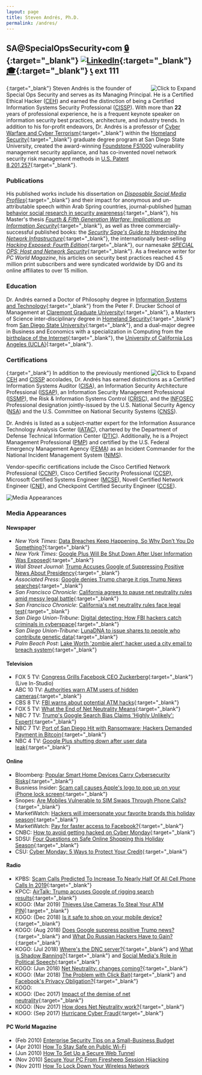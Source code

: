 ```yaml
---
layout: page
title: Steven Andrés, Ph.D.
permalink: /andres/
---
```



## SA@SpecialOpsSecurity•com [🔒](https://keybase.io/stevenandres/pgp_keys.asc?fingerprint=f8e8a9a76ab9452fea3925793ecf7d681f3fa845 "PGP Public Key"){:target="_blank"} [![LinkedIn](/assets/img/icons/linkedin.png)](https://linkedin.com/in/stevenandres "LinkedIn Profile"){:target="_blank"} [🎓](https://homelandsecurity.sdsu.edu/faculty/andres "Faculty Biography"){:target="_blank"} [📞](tel:+18887869633) ext 111

[<img class="headshot" align="right" src="/assets/img/team/andres.jpg" title="Click to Expand" />](/assets/img/team/andres.jpg){:target="_blank"}
Steven Andr&eacute;s is the founder of Special Ops Security and serves as its Managing Principal. He is a Certified Ethical Hacker ([CEH](https://www.eccouncil.org/programs/certified-ethical-hacker-ceh/)) and earned the distinction of being a Certified Information Systems Security Professional ([CISSP](https://www.isc2.org/Certifications/CISSP)). With more than **22** years of professional experience, he is a frequent keynote speaker on information security best practices, architecture, and industry trends. In addition to his for-profit endeavors, Dr. Andr&eacute;s is a professor of [Cyber Warfare and Cyber Terrorism](https://homelandsecurity.sdsu.edu/cyber){:target="_blank"} within the [Homeland Security](https://homelandsecurity.sdsu.edu/faculty/andres){:target="_blank"} graduate degree program at San Diego State University, created the award-winning [Foundstone FS1000](http://www.pcmag.com/article2/0,2817,1400379,00.asp) vulnerability management security appliance, and has co-invented novel network security risk management methods in [U.S. Patent 8,201,257](https://www.google.com/patents/US8201257){:target="_blank"}.

### Publications

His published works include his dissertation on [_Disposable Social Media Profiles_](https://gradworks.umi.com/37/38/3738586.html){:target="_blank"} and their impact for anonymous and un-attributable speech within Arab Spring countries, journal-published [human behavior social research in security awareness](https://homelandsecurity.sdsu.edu/faculty/andres){:target="_blank"}, his Master's thesis [_Fourth &amp; Fifth Generation Warfare: Implications on Information Security_](https://libpac.sdsu.edu/record=b3636115){:target="_blank"}, as well as three commercially-successful published books: the [_Security Sage's Guide to Hardening the Network Infrastructure_](https://amazon.com/o/ASIN/1931836019/?tag=specopssecu-20){:target="_blank"}, the internationally best-selling [_Hacking Exposed: Fourth Edition_](https://amazon.com/o/ASIN/0072227427/?tag=specopssecu-20){:target="_blank"}, our namesake [_SPECIAL OPS: Host and Network Security_](https://amazon.com/o/ASIN/1931836698/?tag=specopssecu-20){:target="_blank"}. As a freelance writer for _PC World Magazine_, his articles on security best practices reached 4.5 million print subscribers and were syndicated worldwide by IDG and its online affiliates to over 15 million.

### Education

Dr. Andr&eacute;s earned a Doctor of Philosophy degree in [Information Systems and Technology](https://www.cgu.edu/school/center-for-information-systems-and-technology/){:target="_blank"} from the Peter F. Drucker School of Management at [Claremont Graduate University](https://www.cgu.edu){:target="_blank"}, a Masters of Science inter-disciplinary degree in [Homeland Security](https://homelandsecurity.sdsu.edu){:target="_blank"} from [San Diego State University](https://www.sdsu.edu){:target="_blank"}, and a dual-major degree in Business and Economics with a specialization in Computing from the [birthplace of the Internet](https://samueli.ucla.edu/internet50/){:target="_blank"}, the [University of California Los Angeles (UCLA)](https://ucla.edu){:target="_blank"}.

### Certifications

[<img class="biography" align="right" src="/assets/img/team/andres_cert.png" title="Click to Expand" />](/assets/img/team/andres_cert.png){:target="_blank"}
In addition to the previously mentioned [CEH](https://www.eccouncil.org/programs/certified-ethical-hacker-ceh/) and [CISSP](https://www.isc2.org/Certifications/CISSP) accolades, Dr. Andr&eacute;s has earned distinctions as a Certified Information Systems Auditor ([CISA](http://www.isaca.org/CERTIFICATION/CISA-CERTIFIED-INFORMATION-SYSTEMS-AUDITOR/)), an Information Security Architecture Professional ([ISSAP](https://www.isc2.org/Certifications/CISSP-Concentrations)), an Information Security Management Professional ([ISSMP](https://www.isc2.org/Certifications/CISSP-Concentrations)), the Risk &amp; Information Systems Control ([CRISC](http://www.isaca.org/Certification/CRISC-Certified-in-Risk-and-Information-Systems-Control/)), and the [INFOSEC](http://iac.dtic.mil/iatac/sme.html) Professional designation jointly-issued by the U.S. National Security Agency ([NSA](https://www.nsa.gov/)) and the U.S. Committee on National Security Systems ([CNSS](https://www.cnss.gov/)). 

Dr. Andr&eacute;s is listed as a subject-matter expert for the Information Assurance Technology Analysis Center ([IATAC](https://csiac.org/people/iatac/)), chartered by the Department of Defense Technical Information Center ([DTIC](https://discover.dtic.mil/)). Additionally, he is a Project Management Professional ([PMP](https://www.pmi.org/certifications/types/project-management-pmp)) and certified by the U.S. Federal Emergency Management Agency ([FEMA](https://fema.gov/)) as an Incident Commander for the National Incident Management System ([NIMS](https://training.fema.gov/nims/)). 

Vendor-specific certifications include the Cisco Certified Network Professional ([CCNP](https://www.cisco.com/c/en/us/training-events/training-certifications/certifications/professional/ccnp-routing-switching.html)), Cisco Certified Security Professional ([CCSP](https://www.cisco.com/c/en/us/training-events/training-certifications/certifications/professional/ccnp-security.html)), Microsoft Certified Systems Engineer ([MCSE](https://www.microsoft.com/en-us/learning/mcse-certification.aspx)), Novell Certified Network Engineer ([CNE](https://www.novell.com/training/certinfo/cne/)), and Checkpoint Certified Security Engineer ([CCSE](https://training-certifications.checkpoint.com/#/)).

![Media Appearances](/assets/img/team/andres_media.png)

### Media Appearances

#### Newspaper

* _New York Times_: [Data Breaches Keep Happening. So Why Don’t You Do Something?](https://www.nytimes.com/2018/08/01/technology/data-breaches.html){:target="_blank"}
* _New York Times_: [Google Plus Will Be Shut Down After User Information Was Exposed](https://www.nytimes.com/2018/10/08/technology/google-plus-security-disclosure.html){:target="_blank"}
* _Wall Street Journal_: [Trump Accuses Google of Suppressing Positive News About Presidency](https://www.wsj.com/articles/trump-accuses-google-of-suppressing-positive-news-about-his-presidency-1535459748){:target="_blank"}
* _Associated Press_: [Google denies Trump charge it rigs Trump News searches](https://apnews.com/75b9486663fe45f5910bc558db24f65a/Google-denies-Trump-charge-it-rigs-Trump-News-searches){:target="_blank"}
* _San Francisco Chronicle_: [California agrees to pause net neutrality rules amid messy legal battle](https://www.sfchronicle.com/business/article/California-agrees-to-pause-net-neutrality-rules-13339707.php){:target="_blank"}
* _San Francisco Chronicle_: [California's net neutrality rules face legal test](https://www.sfchronicle.com/business/article/California-s-net-neutrality-rules-face-legal-13273282.php){:target="_blank"}
* _San Diego Union-Tribune_: [Digital detecting: How FBI hackers catch criminals in cyberspace](http://www.sandiegouniontribune.com/news/public-safety/sd-me-fbi-hacker-20180819-story.html){:target="_blank"}
* _San Diego Union-Tribune_: [LunaDNA to issue shares to people who contribute genetic data](http://www.sandiegouniontribune.com/business/technology/sd-fi-lunadna-rega-20181012-story.html){:target="_blank"}
* _Palm Beach Post_: [Lake Worth 'zombie alert' hacker used a city email to breach system](https://www.mypalmbeachpost.com/news/lake-worth-zombie-alert-hacker-used-city-email-breach-system/DV1ugfLLxTuOOkMpckgfOJ/){:target="_blank"}

#### Television

* FOX 5 TV: [Congress Grills Facebook CEO Zuckerberg](https://www.youtube.com/watch?v=l5PGD23nFtU){:target="_blank"} (Live In-Studio)
* ABC 10 TV: [Authorities warn ATM users of hidden cameras](https://www.10news.com/news/local-news/authorities-warn-atm-users-of-hidden-cameras){:target="_blank"}
* CBS 8 TV: [FBI warns about potential ATM hacks](http://www.cbs8.com/clip/14566222/banks-){:target="_blank"}
* FOX 5 TV: [What the End of Net Neutrality Means](http://fox5sandiego.com/2017/12/14/the-end-of-net-neutrality-what-it-all-means/){:target="_blank"}
* NBC 7 TV: [Trump's Google Search Bias Claims 'Highly Unlikely': Expert](https://www.nbcsandiego.com/news/local/Trump-Blasts-Google-Search-Campaign-Fundraises-On-Issue-Later-in-Day-491941001.html){:target="_blank"}
* NBC 7 TV: [Port of San Diego Hit with Ransomware; Hackers Demanded Payment in Bitcoin](https://www.nbcsandiego.com/news/local/Port-of-San-Diego-Hit-with-Ransomware-Hackers-Demanded-Payment-in-Bitcoin-494548991.html){:target="_blank"}
* NBC 4 TV: [Google Plus shutting down after user data leak](https://www.kron4.com/news/bay-area/google-plus-shutting-down-after-user-data-leak/1522577363){:target="_blank"}

#### Online

* Bloomberg: [Popular Smart Home Devices Carry Cybersecurity Risks](https://news.bloomberglaw.com/privacy-and-data-security/popular-smart-home-devices-carry-cybersecurity-risks-1){:target="_blank"}
* Busniess Insider: [Scam call causes Apple's logo to pop up on your iPhone lock screen](https://www.businessinsider.com/apple-phone-number-logo-shows-up-on-iphones-in-scam-calls-2019-1){:target="_blank"}
* Snopes: [Are Mobiles Vulnerable to SIM Swaps  Through Phone Calls?](https://www.snopes.com/fact-check/mobile-phone-sim-card-swap/){:target="_blank"}
* MarketWatch: [Hackers will impersonate your favorite brands this holiday season](https://www.marketwatch.com/story/hackers-will-impersonate-your-favorite-brands-this-holiday-season-tips-for-safe-shopping-2018-11-20){:target="_blank"}
* MarketWatch: [Pay for faster access to Facebook?](https://www.marketwatch.com/story/the-end-of-net-neutrality-could-mean-you-pay-for-faster-access-to-sites-like-facebook-2018-06-14){:target="_blank"}
* CNBC: [How to avoid getting hacked on Cyber Monday](https://www.cnbc.com/2018/11/26/how-to-avoid-getting-hacked-on-cyber-monday.html){:target="_blank"}
* SDSU: [Four Questions on Safe Online Shopping this Holiday Season](http://newscenter.sdsu.edu/sdsu_newscenter/news_story.aspx?sid=77490){:target="_blank"}
* CSU: [Cyber Monday: 5 Ways to Protect Your Credit](https://www2.calstate.edu/csu-system/news/pages/cyber-monday-do-you-know-these-5-ways-to-protect-your-credit.aspx){:target="_blank"}

#### Radio 

* KPBS: [Scam Calls Predicted To Increase To Nearly Half Of All Cell Phone Calls In 2019](https://www.kpbs.org/news/2018/sep/26/scam-calls-predicted-increase-nearly-half-all-cell/){:target="_blank"}
* KPCC: [AirTalk: Trump accuses Google of rigging search results](http://www.scpr.org/programs/airtalk/2018/08/30/63608/-){:target="_blank"}
* KOGO: (Mar 2019) [Thieves Use Cameras To Steal Your ATM PIN](https://youtube.com/watch?v=zUSSTLjJVfw){:target="_blank"}
* KOGO: (Dec 2018) [Is it safe to shop on your mobile device?](https://youtube.com/watch?v=s51lesJ6vE0){:target="_blank"}
* KOGO: (Aug 2018) [Does Google suppress positive Trump news?](https://youtube.com/watch?v=da0AVDcamEU){:target="_blank"} and [What Do Russian Hackers Have to Gain?](https://youtube.com/watch?v=q0YGmdZYBWc){:target="_blank"}
* KOGO: (Jul 2018) [Where's the DNC server?](https://youtube.com/watch?v=ILWngij5mbI){:target="_blank"} and [What is Shadow Banning?](https://youtube.com/watch?v=Sb0I8cONoTg){:target="_blank"} and [Social Media's Role in Political Speech](https://youtube.com/watch?v=hwq49Lqf6OU){:target="_blank"}
* KOGO: (Jun 2018) [Net Neutrality: changes coming?](https://youtube.com/watch?v=Zm65E25rn_Q){:target="_blank"}
* KOGO: (Mar 2018) [The Problem with Click Bait](https://youtube.com/watch?v=pRCIS6OdGlk){:target="_blank"} and [Facebook's Privacy Obligation?](https://youtube.com/watch?v=Qr6M0vUVzGo){:target="_blank"}
* KOGO: 
* KOGO: (Dec 2017) [Impact of the demise of net neutrality](https://youtube.com/watch?v=YgYfibhHZGs){:target="_blank"}
* KOGO: (Nov 2017) [How does Net Neutrality work?](https://youtube.com/watch?v=Ov--OKcsQe0){:target="_blank"}
* KOGO: (Sep 2017) [Hurricane Cyber Fraud](https://youtube.com/watch?v=yVgptiMu9Xk){:target="_blank"}

#### PC World Magazine

* (Feb 2010) [Enterprise Security Tips on a Small-Business Budget](https://www.pcworld.com/article/516904)
* (Apr 2010) [How To Stay Safe on Public Wi-Fi](https://www.pcworld.com/article/512085/)
* (Jun 2010) [How To Set Up a Secure Web Tunnel](https://www.pcworld.com/article/506907/)
* (Nov 2010) [Secure Your PC From Firesheep Session Hijacking](https://www.pcworld.com/article/498465/)
* (Nov 2011) [How To Lock Down Your Wireless Network](https://www.pcworld.com/article/477902/)



